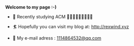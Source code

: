 **Welcome to my page :-)**

- 🎯 Recently studying ACM 💭💡🎈💭💡🎈💭💡🎈

- 🏄 Hopefully you can visit my blog at: http://rexwind.xyz

- 📧 My e-mail adress : 1114864532@qq.com